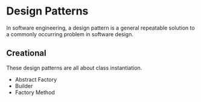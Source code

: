 # Design Patterns

In software engineering, a design pattern is a general repeatable solution to a commonly occurring problem in software design.

## Creational

These design patterns are all about class instantiation.

* Abstract Factory
* Builder
* Factory Method
